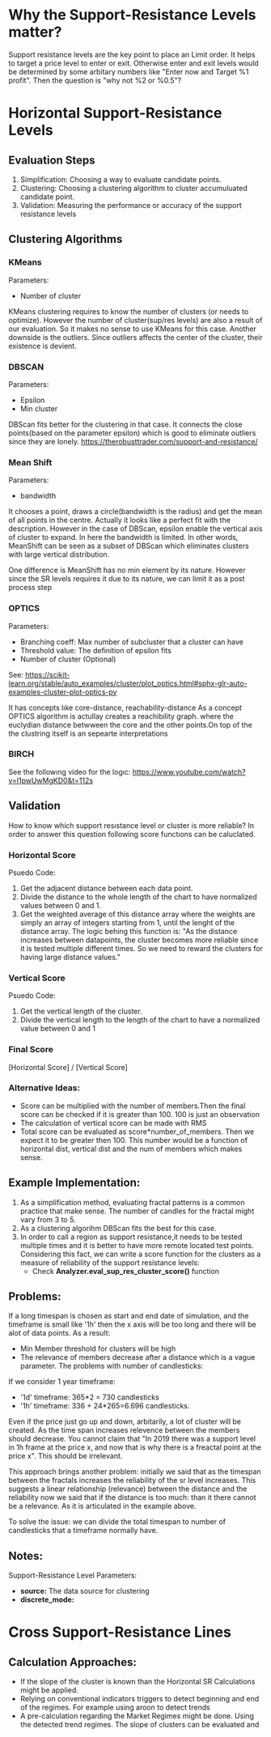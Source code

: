 # Why the Support-Resistance Levels matter?

Support resistance levels are the key point to place an Limit order. It helps to target a price level to enter or exit. Otherwise enter and exit levels would be determined by some arbitary numbers like "Enter now and Target %1 profit". Then the question is "why not %2 or %0.5"?

# Horizontal Support-Resistance Levels
## Evaluation Steps

1. Simplification: Choosing a way to evaluate candidate points.
1. Clustering: Choosing a clustering algorithm to cluster accumuluated candidate point.
1. Validation: Measuring the performance or accuracy of the support resistance levels

## Clustering Algorithms
### KMeans
Parameters:
- Number of cluster

KMeans clustering requires to know the number of clusters (or needs to optimize). However the number of cluster(sup/res levels) are also a result of our evaluation. So it makes no sense to use KMeans for this case. Another downside is the outliers. Since outliers affects the center of the cluster, their existence is devient.

### DBSCAN
Parameters:
- Epsilon
- Min cluster

DBScan fits better for the clustering in that case. It connects the close points(based on the parameter epsilon) which is good to eliminate outliers since they are lonely.
https://therobusttrader.com/support-and-resistance/

### Mean Shift
Parameters:
- bandwidth

It chooses a point, draws a circle(bandwidth is the radius) and get the mean of all points in the centre. Actually it looks like a perfect fit with the description. However in the case of DBScan, epsilon enable the vertical axis of cluster to expand. In here the bandwidth is limited. In other words, MeanShift can be seen as a subset of DBScan which eliminates clusters with large vertical distribution.

One difference is MeanShift has no min element by its nature. However since the SR levels requires it due to its nature, we can limit it as a post process step

### OPTICS
Parameters:
- Branching coeff: Max number of subcluster that a cluster can have
- Threshold value: The definition of epsilon fits
- Number of cluster (Optional)

See: https://scikit-learn.org/stable/auto_examples/cluster/plot_optics.html#sphx-glr-auto-examples-cluster-plot-optics-py

It has concepts lıke core-distance, reachability-distance
As a concept OPTICS algorithm is actullay creates a reachibility graph. where the euclydian distance betwween the core and the other points.On top of the the clustring itself is an sepearte interpretations

### BIRCH
See the followıng video for the logıc:
https://www.youtube.com/watch?v=l1pwUwMgKD0&t=112s

## Validation
How to know which support resıstance level or cluster is more reliable? In order to answer this question following score functıons can be caluclated.
### Horizontal Score
Psuedo Code:
1. Get the adjacent distance between each data point.
1. Divide the distance to the whole length of the chart to have normalized values between 0 and 1.
1. Get the weighted average of this distance array where the weights are simply an array of integers starting from 1, until the lenght of the distance array. The logic behing this function is: "As the distance increases between datapoints, the cluster becomes more reliable since it is tested multiple different times. So we need to reward the clusters for having large distance values."
### Vertical Score
Psuedo Code:
1. Get the vertical length of the cluster.
1. Divide the vertical length to the length of the chart to have a normalized value between 0 and 1

### Final Score
[Horizontal Score] / [Vertical Score]
### Alternative Ideas:
* Score can be multiplied with the number of members.Then the final score can be checked if it is greater than 100. 100 is just an observation
* The calculation of vertical score can be made with RMS
* Total score can be evaluated as score*number_of_members. Then we expect it to be greater then 100. This number would be a function of horizontal dist, vertical dist and the num of members which makes sense.

## Example Implementation:

1. As a simplification method, evaluating fractal patterns is a common practice that make sense. The number of candles for the fractal might vary from 3 to 5.
1. As a clustering algorihm DBScan fits the best for this case.
1. In order to call a region as support resistance,it needs to be tested multiple times and it is better to have more remote located test points. Considering this fact, we can write a score function for the clusters as a measure of reliability of the support resistance levels:
    - Check **Analyzer.eval_sup_res_cluster_score()** function

## Problems:
If a long timespan is chosen as start and end date of simulation, and the timeframe is small like '1h' then the x axis will be too long and there will be alot of data points. As a result:
* Min Member threshold for clusters will be high
* The relevance of members decrease after a distance which is a vague parameter.
The problems with number of candlesticks:

If we consider 1 year timeframe:
* '1d' timeframe: 365*2 = 730 candlesticks
* '1h' timeframe: 336 + 24*265=6.696  candlesticks.

Even if the price just go up and down, arbitarily, a lot of cluster will be created. As the time span increases relevence between the members should decrease. You cannot claim that "In 2019 there was a support level in 1h frame at the price x, and now that is why there is a freactal point at the price x". This should be irrelevant.
	
This approach brings another problem:
	initially we said that as the timespan between the fractals increases the reliability of the sr level increases. This suggests a linear relationship (relevance) between the distance and the reliability
now we said that if the distance is too much: than it there cannot be a relevance. As it is articulated in the example above.

To solve the issue: we can divide the total timespan to number of candlesticks that a timeframe normally have.

## Notes:
Support-Resistance Level Parameters:
* **source:** The data source for clustering
* **discrete_mode:** 


# Cross Support-Resistance Lines
## Calculation Approaches:
* If the slope of the cluster is known than the Horizontal SR Calculations might be applied.
* Relying on conventional indicators triggers to detect beginning and end of the regimes. For example using aroon to detect trends
* A pre-calculation regarding the Market Regimes might be done. Using the detected trend regimes. The slope of clusters can be evaluated and 

